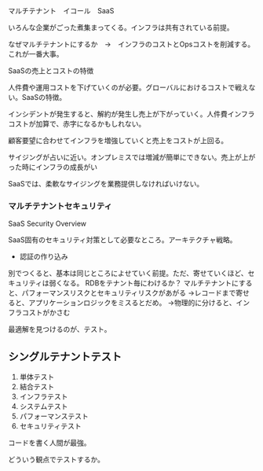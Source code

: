 

マルチテナント　イコール　SaaS


いろんな企業がごった煮集まってくる。インフラは共有されている前提。

なぜマルチテナントにするか　→　インフラのコストとOpsコストを削減する。これが一番大事。

SaaSの売上とコストの特徴

人件費や運用コストを下げていくのが必要。グローバルにおけるコストで戦えない。SaaSの特徴。

インシデントが発生すると、解約が発生し売上が下がっていく。人件費インフラコストが加算で、赤字になるかもしれない。

顧客要望に合わせてインフラを増強していくと売上をコストが上回る。

サイジングが占いに近い。オンプレミスでは増減が簡単にできない。売上が上がった時にインフラの成長がい

SaaSでは、柔軟なサイジングを業務提供しなければいけない。

### マルチテナントセキュリティ

SaaS Security Overview

SaaS固有のセキュリティ対策として必要なところ。アーキテクチャ戦略。

- 認証の作り込み


別でつくると、基本は同じところによせていく前提。ただ、寄せていくほど、セキュリティは弱くなる。
RDBをテナント毎にわけるか？
マルチテナントにすると、パフォーマンスリスクとセキュリティリスクがあがる
→レコードまで寄せると、アプリケーションロジックをミスるとだめ。
→物理的に分けると、インフラコストがかさむ

最適解を見つけるのが、テスト。

## シングルテナントテスト

1. 単体テスト
2. 結合テスト
3. インフラテスト
4. システムテスト
5. パフォーマンステスト
6. セキュリティテスト

コードを書く人間が最強。

どういう観点でテストするか。





